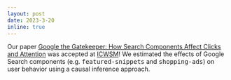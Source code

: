 ```yaml
---
layout: post
date: 2023-3-20
inline: true
---
```


Our paper [Google the Gatekeeper: How Search Components Affect Clicks and Attention](/assets/pdf/google-the-gatekeeper.pdf) was accepted at [ICWSM](https://www.icwsm.org/2023/index.html)! We estimated the effects of Google Search components (e.g. <tt>featured-snippets</tt> and <tt>shopping-ads</tt>) on user behavior using a causal inference approach. 
